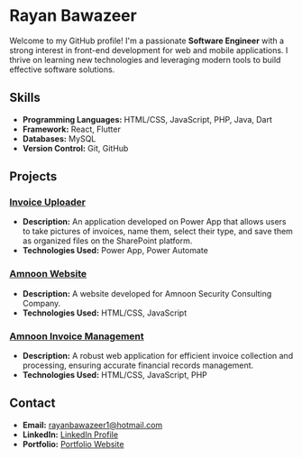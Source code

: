 # Rayan Bawazeer

Welcome to my GitHub profile! I'm a passionate **Software Engineer** with a strong interest in front-end development for web and mobile applications. I thrive on learning new technologies and leveraging modern tools to build effective software solutions.

## Skills

- **Programming Languages:** HTML/CSS, JavaScript, PHP, Java, Dart
- **Framework:** React, Flutter
- **Databases:** MySQL
- **Version Control:** Git, GitHub

## Projects

### [Invoice Uploader](https://github.com/rayansb1/InvoiceUploader)

- **Description:** An application developed on Power App that allows users to take pictures of invoices, name them, select their type, and save them as organized files on the SharePoint platform.
- **Technologies Used:** Power App, Power Automate

### [Amnoon Website](https://github.com/rayansb1/AmnoonWebsite)

- **Description:** A website developed for Amnoon Security Consulting Company.
- **Technologies Used:** HTML/CSS, JavaScript

### [Amnoon Invoice Management](https://github.com/rayansb1/AmnoonInvoiceManagement)

- **Description:** A robust web application for efficient invoice collection and processing, ensuring accurate financial records management.
- **Technologies Used:** HTML/CSS, JavaScript, PHP

## Contact

- **Email:** [rayanbawazeer1@hotmail.com](mailto:rayanbawazeer1@hotmail.com)
- **LinkedIn:** [LinkedIn Profile](https://www.linkedin.com/in/rayansb1)
- **Portfolio:** [Portfolio Website](https://rayanbawazeer.netlify.app)
